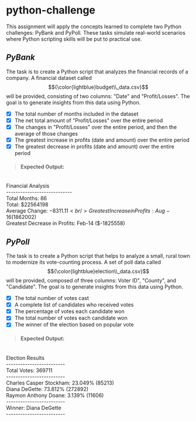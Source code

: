 # python-challenge
This assignment will apply the concepts learned to complete two Python challenges: PyBank and PyPoll. These tasks simulate real-world scenarios where Python scripting skills will be put to practical use.

## _PyBank_
The task is to create a Python script that analyzes the financial records of a company. A financial dataset called  $${\color{lightblue}budget\\_data.csv}$$ will be provided, consisting of two columns: "Date" and "Profit/Losses". The goal is to generate insights from this data using Python.
- [x] The total number of months included in the dataset
- [x] The net total amount of "Profit/Losses" over the entire period
- [x] The changes in "Profit/Losses" over the entire period, and then the average of those changes
- [x] The greatest increase in profits (date and amount) over the entire period
- [x] The greatest decrease in profits (date and amount) over the entire period

> #### Expected Output:
<br/>Financial Analysis
<br/>----------------------------
<br/>Total Months: 86
<br/>Total: $22564198
<br/>Average Change: $-8311.11
<br/>Greatest Increase in Profits: Aug-16 ($1862002)
<br/>Greatest Decrease in Profits: Feb-14 ($-1825558)


## _PyPoll_
The task is to create a Python script that helps to analyze a small, rural town to modernize its vote-counting process. A set of poll data called  $${\color{lightblue}election\\_data.csv}$$ will be provided, composed of three columns: Voter ID", "County", and "Candidate". The goal is to generate insights from this data using Python.
- [x] The total number of votes cast
- [x] A complete list of candidates who received votes
- [x] The percentage of votes each candidate won
- [x] The total number of votes each candidate won
- [x] The winner of the election based on popular vote

> #### Expected Output:
<br/>Election Results
<br/>-------------------------
<br/>Total Votes: 369711
<br/>-------------------------
<br/>Charles Casper Stockham: 23.049% (85213)
<br/>Diana DeGette: 73.812% (272892)
<br/>Raymon Anthony Doane: 3.139% (11606)
<br/>-------------------------
<br/>Winner: Diana DeGette
<br/>-------------------------
